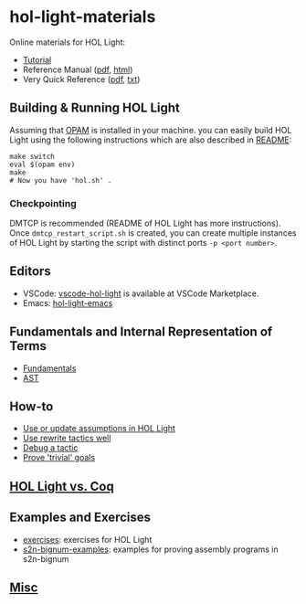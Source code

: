 # hol-light-materials
Online materials for HOL Light:
- [Tutorial](https://www.cl.cam.ac.uk/~jrh13/hol-light/tutorial.pdf)
- Reference Manual ([pdf](https://www.cl.cam.ac.uk/~jrh13/hol-light/reference.pdf), [html](https://www.cl.cam.ac.uk/~jrh13/hol-light/reference.html))
- Very Quick Reference ([pdf](https://www.cl.cam.ac.uk/~jrh13/hol-light/holchart.pdf), [txt](https://www.cl.cam.ac.uk/~jrh13/hol-light/holchart.txt))

## Building & Running HOL Light

Assuming that [OPAM](https://opam.ocaml.org/doc/Install.html) is installed in your machine.
you can easily build HOL Light using the following instructions which are also described in [README](https://github.com/jrh13/hol-light/blob/master/README):

```
make switch
eval $(opam env)
make
# Now you have 'hol.sh' .
```

### Checkpointing

DMTCP is recommended (README of HOL Light has more instructions).
Once `dmtcp_restart_script.sh` is created, you can create multiple instances of HOL Light by
starting the script with distinct ports `-p <port number>`.

## Editors

- VSCode: [vscode-hol-light](https://github.com/monadius/vscode-hol-light) is available at VSCode Marketplace.
- Emacs: [hol-light-emacs](https://github.com/gilith/hol-light-emacs)

## Fundamentals and Internal Representation of Terms

- [Fundamentals](Fundamentals.md)
- [AST](AST.md)

## How-to

- [Use or update assumptions in HOL Light](PlayingWithAssumptions.md)
- [Use rewrite tactics well](RewriteTac.md)
- [Debug a tactic](Debugging.md)
- [Prove 'trivial' goals](ProvingTrivialGoals.md)

## [HOL Light vs. Coq](HOLLightvsCoq.md)

## Examples and Exercises

- [exercises](exercises): exercises for HOL Light
- [s2n-bignum-examples](s2n-bignum-examples): examples for proving assembly programs in s2n-bignum


## [Misc](Misc.md)
